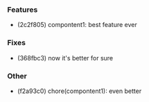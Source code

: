 ### Features

- (2c2f805) compontent1: best feature ever

### Fixes

- (368fbc3) now it's better for sure

### Other

- (f2a93c0) chore(compontent1): even better

